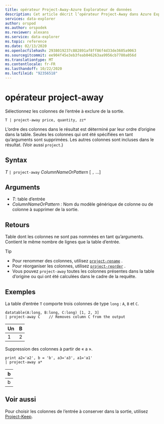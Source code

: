 ```yaml
---
title: opérateur Project-Away-Azure Explorateur de données
description: Cet article décrit l’opérateur Project-Away dans Azure Explorateur de données.
services: data-explorer
author: orspod
ms.author: orspodek
ms.reviewer: alexans
ms.service: data-explorer
ms.topic: reference
ms.date: 02/13/2020
ms.openlocfilehash: 2938019237c882891af8ff86f4d33de3605a9063
ms.sourcegitcommit: ee904f45e3eb3feab046263aa9956cb7780a056d
ms.translationtype: MT
ms.contentlocale: fr-FR
ms.lasthandoff: 10/22/2020
ms.locfileid: "92356518"
---
```

# <a name="project-away-operator"></a>opérateur project-away

Sélectionnez les colonnes de l’entrée à exclure de la sortie.

```kusto
T | project-away price, quantity, zz*
```

L’ordre des colonnes dans le résultat est déterminé par leur ordre d’origine dans la table. Seules les colonnes qui ont été spécifiées en tant qu’arguments sont supprimées. Les autres colonnes sont incluses dans le résultat. (Voir aussi `project`.)

## <a name="syntax"></a>Syntax

*T* `| project-away` *ColumnNameOrPattern* [ `,` ...]

## <a name="arguments"></a>Arguments

* *T*: table d’entrée
* *ColumnNameOrPattern :* Nom du modèle générique de colonne ou de colonne à supprimer de la sortie.

## <a name="returns"></a>Retours

Table dont les colonnes ne sont pas nommées en tant qu’arguments. Contient le même nombre de lignes que la table d’entrée.

> [!TIP]
>
> * Pour renommer des colonnes, utilisez [`project-rename`](projectrenameoperator.md) .
> * Pour réorganiser les colonnes, utilisez [`project-reorder`](projectreorderoperator.md) .
> * Vous pouvez `project-away` toutes les colonnes présentes dans la table d’origine ou qui ont été calculées dans le cadre de la requête.

## <a name="examples"></a>Exemples

La table d’entrée `T` comporte trois colonnes de type `long` : `A`, `B` et `C`.

<!-- csl: https://help.kusto.windows.net/Samples -->
```kusto
datatable(A:long, B:long, C:long) [1, 2, 3]
| project-away C    // Removes column C from the output
```

|Un|B|
|---|---|
|1|2|

Suppression des colonnes à partir de « a ».

<!-- csl: https://help.kusto.windows.net/Samples -->
```kusto
print a2='a2', b = 'b', a3='a3', a1='a1'
| project-away a*
```

|b|
|---|
|b|

## <a name="see-also"></a>Voir aussi

Pour choisir les colonnes de l’entrée à conserver dans la sortie, utilisez [Project-Keep](project-keep-operator.md).
